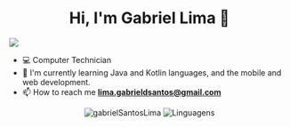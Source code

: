 <h1 align="center"> Hi, I'm Gabriel Lima 👋</h1>
<img src="https://komarev.com/ghpvc?username=gabrielSantosLima"/>

- :computer: Computer Technician
- 🌱 I'm currently learning Java and Kotlin languages, and the mobile and web development. 
- 📫 How to reach me **lima.gabrieldsantos@gmail.com**
<p align="center">
<img src="https://github-readme-stats.vercel.app/api?username=gabrielSantosLima&show_icons=true&theme=dark" alt="gabrielSantosLima"/>
<img src="https://github-readme-stats.vercel.app/api/top-langs/?username=gabrielSantosLima&layout=compact&theme=dark" alt="Linguagens" />
</p>
